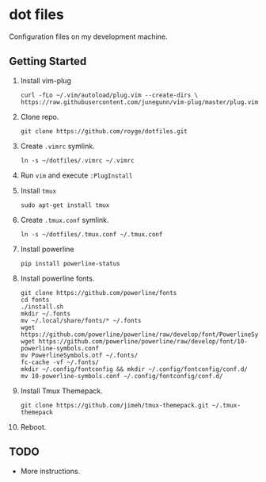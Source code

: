 # dot files

Configuration files on my development machine.

Getting Started
---------------

1. Install vim-plug

    ```
    curl -fLo ~/.vim/autoload/plug.vim --create-dirs \
    https://raw.githubusercontent.com/junegunn/vim-plug/master/plug.vim
    ```

2. Clone repo.

    ```
    git clone https://github.com/royge/dotfiles.git
    ```

3. Create ```.vimrc``` symlink.

    ```
    ln -s ~/dotfiles/.vimrc ~/.vimrc
    ```

4. Run ```vim``` and execute ```:PlugInstall```

5. Install ```tmux```

    ```sudo apt-get install tmux```

6. Create ```.tmux.conf``` symlink.

    ```
    ln -s ~/dotfiles/.tmux.conf ~/.tmux.conf
    ```

7. Install powerline

    ```pip install powerline-status```

8. Install powerline fonts.

    ```
    git clone https://github.com/powerline/fonts
    cd fonts
    ./install.sh
    mkdir ~/.fonts
    mv ~/.local/share/fonts/* ~/.fonts
    wget https://github.com/powerline/powerline/raw/develop/font/PowerlineSymbols.otf
    wget https://github.com/powerline/powerline/raw/develop/font/10-powerline-symbols.conf
    mv PowerlineSymbols.otf ~/.fonts/
    fc-cache -vf ~/.fonts/
    mkdir ~/.config/fontconfig && mkdir ~/.config/fontconfig/conf.d/
    mv 10-powerline-symbols.conf ~/.config/fontconfig/conf.d/
    ```

9. Install Tmux Themepack.

    ```
    git clone https://github.com/jimeh/tmux-themepack.git ~/.tmux-themepack
    ```

10. Reboot.

TODO
----

* More instructions.
